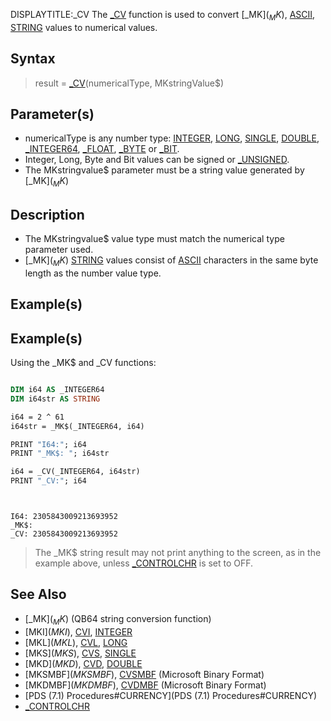 DISPLAYTITLE:_CV
The [_CV](_CV) function is used to convert [_MK$](_MK$), [ASCII](ASCII), [STRING](STRING) values to numerical values.


## Syntax

> result = [_CV](_CV)(numericalType, MKstringValue$)


## Parameter(s)

* numericalType is any number type: [INTEGER](INTEGER), [LONG](LONG), [SINGLE](SINGLE), [DOUBLE](DOUBLE), [_INTEGER64](_INTEGER64), [_FLOAT](_FLOAT), [_BYTE](_BYTE) or [_BIT](_BIT).
* Integer, Long, Byte and Bit values can be signed or [_UNSIGNED](_UNSIGNED).
* The MKstringvalue$ parameter must be a string value generated by [_MK$](_MK$)


## Description

* The MKstringvalue$ value type must match the numerical type parameter used. 
* [_MK$](_MK$) [STRING](STRING) values consist of [ASCII](ASCII) characters in the same byte length as the number value type.


## Example(s)

## Example(s)
 Using the _MK$ and _CV functions:

```vb

DIM i64 AS _INTEGER64
DIM i64str AS STRING

i64 = 2 ^ 61
i64str = _MK$(_INTEGER64, i64)

PRINT "I64:"; i64
PRINT "_MK$: "; i64str

i64 = _CV(_INTEGER64, i64str)
PRINT "_CV:"; i64 

```

```text

 
I64: 2305843009213693952
_MK$:
_CV: 2305843009213693952

```

> The _MK$ string result may not print anything to the screen, as in the example above, unless [_CONTROLCHR](_CONTROLCHR) is set to OFF.


## See Also

* [_MK$](_MK$) (QB64 string conversion function)
* [MKI$](MKI$), [CVI](CVI), [INTEGER](INTEGER)
* [MKL$](MKL$), [CVL](CVL), [LONG](LONG)
* [MKS$](MKS$), [CVS](CVS), [SINGLE](SINGLE)
* [MKD$](MKD$), [CVD](CVD), [DOUBLE](DOUBLE)
* [MKSMBF$](MKSMBF$), [CVSMBF](CVSMBF) (Microsoft Binary Format)
* [MKDMBF$](MKDMBF$), [CVDMBF](CVDMBF) (Microsoft Binary Format)
* [PDS (7.1) Procedures#CURRENCY](PDS (7.1) Procedures#CURRENCY)
* [_CONTROLCHR](_CONTROLCHR)




